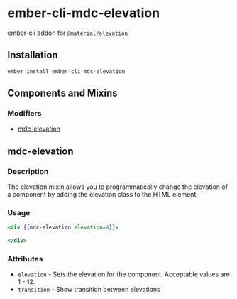 ember-cli-mdc-elevation
======================

ember-cli addon for [`@material/elevation`](https://github.com/material-components/material-components-web/tree/master/packages/mdc-elevation)

Installation
------------

    ember install ember-cli-mdc-elevation

Components and Mixins
-----------------------

### Modifiers

* [mdc-elevation](#mdc-elevation)

mdc-elevation
-----------

### Description

The elevation mixin allows you to programmatically change the elevation of a 
component by adding the elevation class to the HTML element.

### Usage

```handlebars
<div {{mdc-elevation elevation=4}}>
    
</div>
```

### Attributes

* `elevation` - Sets the elevation for the component. Acceptable values are 1 - 12.
* `transition` - Show transition between elevations